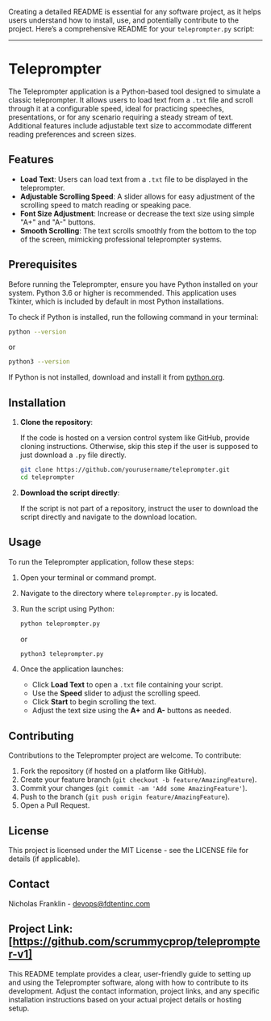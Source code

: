 Creating a detailed README is essential for any software project, as it helps users understand how to install, use, and potentially contribute to the project. Here’s a comprehensive README for your `teleprompter.py` script:

---

# Teleprompter

The Teleprompter application is a Python-based tool designed to simulate a classic teleprompter. It allows users to load text from a `.txt` file and scroll through it at a configurable speed, ideal for practicing speeches, presentations, or for any scenario requiring a steady stream of text. Additional features include adjustable text size to accommodate different reading preferences and screen sizes.

## Features

- **Load Text**: Users can load text from a `.txt` file to be displayed in the teleprompter.
- **Adjustable Scrolling Speed**: A slider allows for easy adjustment of the scrolling speed to match reading or speaking pace.
- **Font Size Adjustment**: Increase or decrease the text size using simple "A+" and "A-" buttons.
- **Smooth Scrolling**: The text scrolls smoothly from the bottom to the top of the screen, mimicking professional teleprompter systems.

## Prerequisites

Before running the Teleprompter, ensure you have Python installed on your system. Python 3.6 or higher is recommended. This application uses Tkinter, which is included by default in most Python installations. 

To check if Python is installed, run the following command in your terminal:

```bash
python --version
```

or

```bash
python3 --version
```

If Python is not installed, download and install it from [python.org](https://www.python.org/downloads/).

## Installation

1. **Clone the repository**:

   If the code is hosted on a version control system like GitHub, provide cloning instructions. Otherwise, skip this step if the user is supposed to just download a `.py` file directly.

   ```bash
   git clone https://github.com/yourusername/teleprompter.git
   cd teleprompter
   ```

2. **Download the script directly**:

   If the script is not part of a repository, instruct the user to download the script directly and navigate to the download location.

## Usage

To run the Teleprompter application, follow these steps:

1. Open your terminal or command prompt.
2. Navigate to the directory where `teleprompter.py` is located.
3. Run the script using Python:

   ```bash
   python teleprompter.py
   ```

   or

   ```bash
   python3 teleprompter.py
   ```

4. Once the application launches:
   - Click **Load Text** to open a `.txt` file containing your script.
   - Use the **Speed** slider to adjust the scrolling speed.
   - Click **Start** to begin scrolling the text.
   - Adjust the text size using the **A+** and **A-** buttons as needed.

## Contributing

Contributions to the Teleprompter project are welcome. To contribute:

1. Fork the repository (if hosted on a platform like GitHub).
2. Create your feature branch (`git checkout -b feature/AmazingFeature`).
3. Commit your changes (`git commit -am 'Add some AmazingFeature'`).
4. Push to the branch (`git push origin feature/AmazingFeature`).
5. Open a Pull Request.

## License

This project is licensed under the MIT License - see the LICENSE file for details (if applicable).

## Contact

Nicholas Franklin - devops@fdtentinc.com

Project Link: [https://github.com/scrummycprop/teleprompter-v1]
---

This README template provides a clear, user-friendly guide to setting up and using the Teleprompter software, along with how to contribute to its development. Adjust the contact information, project links, and any specific installation instructions based on your actual project details or hosting setup.